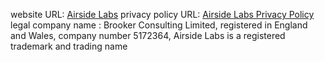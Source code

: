 website URL: [Airside Labs](https://airsidelabs.com/)
privacy policy URL: [Airside Labs Privacy Policy](https://airsidelabs.com/privacy/)
legal company name : Brooker Consulting Limited, registered in England and Wales, company number 5172364, Airside Labs is a registered trademark and trading name

